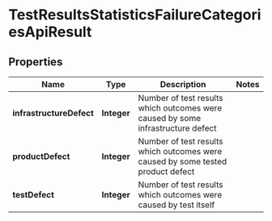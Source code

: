 

# TestResultsStatisticsFailureCategoriesApiResult


## Properties

| Name | Type | Description | Notes |
|------------ | ------------- | ------------- | -------------|
|**infrastructureDefect** | **Integer** | Number of test results which outcomes were caused by some infrastructure defect |  |
|**productDefect** | **Integer** | Number of test results which outcomes were caused by some tested product defect |  |
|**testDefect** | **Integer** | Number of test results which outcomes were caused by test itself |  |



